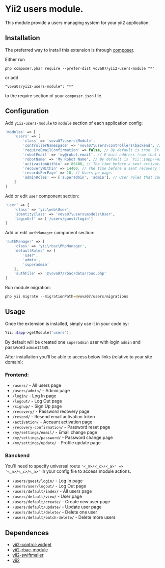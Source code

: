 Yii2 users module.
==================
This module provide a users managing system for your yii2 application.

Installation
------------

The preferred way to install this extension is through [composer](http://getcomposer.org/download/).

Either run

```
php composer.phar require --prefer-dist vova07/yii2-users-module "*"
```

or add

```
"vova07/yii2-users-module": "*"
```

to the require section of your `composer.json` file.

Configuration
-------------

Add `yii2-users-module` to `module` section of each application config:

```php
'modules' => [
    'users' => [
        'class' => 'vova07\users\Module',
        'controllerNamespace' => 'vova07\users\controllers\backend', // For backend app. For frontend app just skip this param.
        'requireEmailConfirmation' => false, // By default is true. It mean that new user will need to confirm their email address.
        'robotEmail' => 'my@robot.email', // E-mail address from that will be sent all `users` emails.
        'robotName' => 'My Robot Name', // By default is `Yii::$app->name . ' robot'`.
        'activationWithin' => 86400, // The time before a sent activation token becomes invalid.
        'recoveryWithin' => 14400, // The time before a sent recovery token becomes invalid.
        'recordsPerPage' => 10, // Users pe page.
        'adminRoles' => ['superadmin', 'admin'], // User roles that can access backend module.
    ]
]
```

Add or edit `user` component section:

```php
'user' => [
    'class' => 'yii\web\User',
    'identityClass' => 'vova07\users\models\User',
    'loginUrl' => ['/users/guest/login']
]
```

Add or edit `authManager` component section:

```php
'authManager' => [
    'class' => 'yii\rbac\PhpManager',
    'defaultRoles' => [
        'user',
        'admin',
        'superadmin'
    ],
    'authFile' => '@vova07/rbac/data/rbac.php'
]
```

Run module migration:

```php
php yii migrate --migrationPath=@vova07/users/migrations
```

Usage
-----

Once the extension is installed, simply use it in your code by:

```php
Yii::$app->getModule('users');
```

By default will be created one `superadmin` user with login `admin` and password `admin12345`.

After installation you'll be able to access below links (relative to your site domain):
### Frontend: ###
- `/users/` - All users page
- `/users/admin/` - Admin page
- `/login/` - Log In page
- `/logout/` - Log Out page
- `/signup/` - Sign Up page
- `/recovery/` - Password recovery page
- `/resend/` - Resend email activation token
- `/activation/` - Accaunt activation page
- `/recovery-confirmation/` - Password reset page
- `/my/settings/email/` - Email change page
- `/my/settings/password/` - Password change page
- `/my/settings/update/` - Profile update page

### Banckend ###
You'll need to specify universal route `'<_m>/<_c>/<_a>' => '<_m>/<_c>/<_a>'` in your config file to access module actions.
- `/users/guest/login/` - Log In page
- `/users/user/logout/` - Log Out page
- `/users/default/index/` - All users page
- `/users/default/view/` - User page
- `/users/default/create/` - Create new user page
- `/users/default/update/` - Update user page
- `/users/default/delete/` - Delete one user
- `/users/default/batch-delete/` - Delete more users

Dependences
-----------
- [yii2-control-widget](https://github.com/vova07/yii2-control-widget)
- [yii2-rbac-module](https://github.com/vova07/yii2-rbac-module)
- [yii2-swiftmailer](https://github.com/yiisoft/yii2/tree/master/extensions/swiftmailer)
- [yii2](https://github.com/yiisoft/yii2)